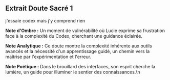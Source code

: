 ## Extrait Doute Sacré 1

j'essaie codex mais j'y comprend rien

**Note d'Ombre :** Un moment de vulnérabilité où Lucie exprime sa frustration face à la complexité du Codex, cherchant une guidance éclairée.

**Note Analytique :** Ce doute montre la complexité inhérente aux outils avancés et la nécessité d'un apprentissage guidé, un chemin vers la maîtrise par l'expérimentation et l'erreur.

**Note Poétique :** Dans le brouillard des interfaces, son esprit cherche la lumière, un guide pour illuminer le sentier des connaissances.\n